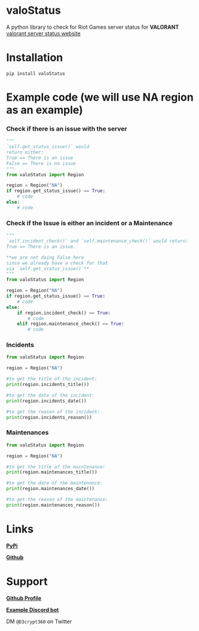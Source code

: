 # valoStatus
A python library to check for Riot Games server status for **VALORANT** [valorant server status website](https://status.riotgames.com/valorant?locale=en_US)

# Installation
`pip install valoStatus`

# Example code (we will use NA region as an example)

### Check if there is an issue with the server
```python
"""
`self.get_status_issue()` would
return either:
True == There is an issue
False == There is no issue
"""
from valoStatus import Region

region = Region("NA")
if region.get_status_issue() == True:
    # code
else:
    # code
```

### Check if the Issue is either an incident or a Maintenance
```python
"""
`self.incident_check()` and `self.maintenance_check()` would return:
True == There is an issue.

**we are not doing False here
since we already have a check for that
via `self.get_status_issue()`**
"""
from valoStatus import Region

region = Region("NA")
if region.get_status_issue() == True:
    # code
else:
    if region.incident_check() == True:
        # code
    elif region.maintenance_check() == True:
        # code 
```

### Incidents
```python
from valoStatus import Region

region = Region("NA")

#to get the title of the incident:
print(region.incidents_title())

#to get the date of the incident:
print(region.incidents_date())

#to get the reason of the incident:
print(region.incidents_reason())
```

### Maintenances
```python
from valoStatus import Region

region = Region("NA")

#to get the title of the maintenance:
print(region.maintenances_title())

#to get the date of the maintenance:
print(region.maintenances_date())

#to get the reason of the maintenance:
print(region.maintenances_reason())
```

# Links

**[PyPi](https://pypi.org/project/valoStatus/)**

**[Github](https://github.com/D3CRYPT360/valoStatus)**

# Support
**[Github Profile](https://github.com/D3CRYPT360)**

**[Example Discord bot](https://github.com/D3CRYPT360/valorant-server_status_checker-discord_bot)**

DM `@D3crypt360` on Twitter